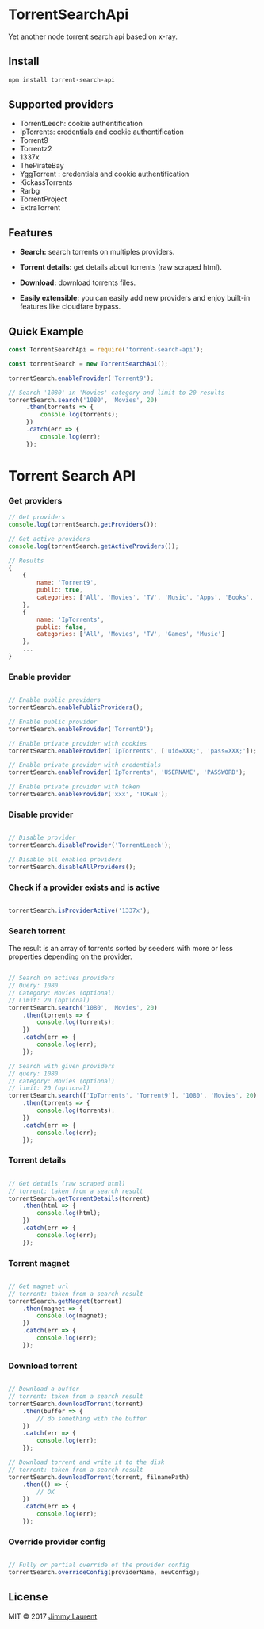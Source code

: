 # TorrentSearchApi

Yet another node torrent search api based on x-ray.

## Install

```bash
npm install torrent-search-api
```

## Supported providers

- TorrentLeech: cookie authentification
- IpTorrents: credentials and cookie authentification
- Torrent9
- Torrentz2
- 1337x
- ThePirateBay
- YggTorrent : credentials and cookie authentification
- KickassTorrents
- Rarbg
- TorrentProject
- ExtraTorrent

## Features

- **Search:** search torrents on multiples providers.

- **Torrent details:** get details about torrents (raw scraped html).

- **Download:** download torrents files.

- **Easily extensible:** you can easily add new providers and enjoy built-in features like cloudfare bypass.
 

## Quick Example

```js
const TorrentSearchApi = require('torrent-search-api');

const torrentSearch = new TorrentSearchApi();

torrentSearch.enableProvider('Torrent9');

// Search '1080' in 'Movies' category and limit to 20 results
torrentSearch.search('1080', 'Movies', 20)
     .then(torrents => {
         console.log(torrents);
     })
     .catch(err => {
         console.log(err);
     });
```

# Torrent Search API

### Get providers

```js
// Get providers
console.log(torrentSearch.getProviders());

// Get active providers
console.log(torrentSearch.getActiveProviders());

// Results
{
    {
        name: 'Torrent9',
        public: true,
        categories: ['All', 'Movies', 'TV', 'Music', 'Apps', 'Books', 'Top100']
    },
    {
        name: 'IpTorrents',
        public: false,
        categories: ['All', 'Movies', 'TV', 'Games', 'Music']
    },
    ...
}

```

### Enable provider

```js

// Enable public providers
torrentSearch.enablePublicProviders();

// Enable public provider
torrentSearch.enableProvider('Torrent9');

// Enable private provider with cookies
torrentSearch.enableProvider('IpTorrents', ['uid=XXX;', 'pass=XXX;']);

// Enable private provider with credentials
torrentSearch.enableProvider('IpTorrents', 'USERNAME', 'PASSWORD');

// Enable private provider with token
torrentSearch.enableProvider('xxx', 'TOKEN');

```

### Disable provider

```js

// Disable provider
torrentSearch.disableProvider('TorrentLeech');

// Disable all enabled providers
torrentSearch.disableAllProviders();

```

### Check if a provider exists and is active

```js

torrentSearch.isProviderActive('1337x');

```

### Search torrent

The result is an array of torrents sorted by seeders with more or less properties depending on the provider.

```js

// Search on actives providers
// Query: 1080
// Category: Movies (optional)
// Limit: 20 (optional)
torrentSearch.search('1080', 'Movies', 20)
    .then(torrents => {
        console.log(torrents);
    })
    .catch(err => {
        console.log(err);
    });

// Search with given providers
// query: 1080
// category: Movies (optional)
// limit: 20 (optional)
torrentSearch.search(['IpTorrents', 'Torrent9'], '1080', 'Movies', 20)
    .then(torrents => {
        console.log(torrents);
    })
    .catch(err => {
        console.log(err);
    });

```

### Torrent details

```js

// Get details (raw scraped html)
// torrent: taken from a search result
torrentSearch.getTorrentDetails(torrent)
    .then(html => {
        console.log(html);
    })
    .catch(err => {
        console.log(err);
    });

```

### Torrent magnet

```js

// Get magnet url
// torrent: taken from a search result
torrentSearch.getMagnet(torrent)
    .then(magnet => {
        console.log(magnet);
    })
    .catch(err => {
        console.log(err);
    });

```

### Download torrent

```js

// Download a buffer
// torrent: taken from a search result
torrentSearch.downloadTorrent(torrent)
    .then(buffer => {
        // do something with the buffer
    })
    .catch(err => {
        console.log(err);
    });

// Download torrent and write it to the disk
// torrent: taken from a search result
torrentSearch.downloadTorrent(torrent, filnamePath)
    .then(() => {
        // OK
    })
    .catch(err => {
        console.log(err);
    });
```

### Override provider config

```js

// Fully or partial override of the provider config
torrentSearch.overrideConfig(providerName, newConfig);

```



## License

MIT © 2017 [Jimmy Laurent](https://github.com/JimmyLaurent)